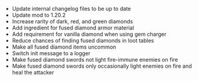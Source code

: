 - Update internal changelog files to be up to date
- Update mod to 1.20.2
- Increase rarity of dark, red, and green diamonds
- Add ingredient for fused diamond armor material
- Add requirement for vanilla diamond when using gem charger
- Reduce chances of finding fused diamonds in loot tables
- Make all fused diamond items uncommon
- Switch init message to a logger
- Make fused diamond swords not light fire-immune enemies on fire
- Make fused diamond swords only occasionally light enemies on fire and heal the attacker